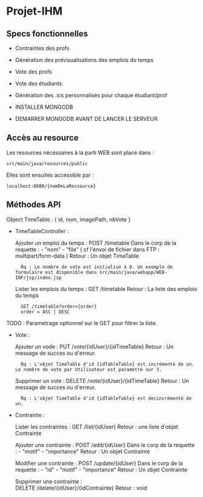 # Projet-IHM

## Specs fonctionnelles

- Contraintes des profs
- Génération des prévisualisations des emplois du temps
- Vote des profs
- Vote des étudiants
- Génération des .ics personnalisés pour chaque étudiant/prof

- INSTALLER MONGODB
- DEMARRER MONGODB AVANT DE LANCER LE SERVEUR


## Accès au resource

Les resources nécéssaires à la parti WEB sont placé dans :
	
	src/main/java/resources/public
	
Elles sont ensuites accessible par :

	localhost:8080/{nomDeLaRessource}

## Méthodes API

Object TimeTable : { id, nom, imagePath, nbVote }


- TimeTableController :

	Ajouter un emploi du temps :
		POST /timetable 
		Dans le corp de la requette :
			- "nom"
			- "file"  ( cf l'envoi de fichier dans FTP : multipart/form-data )
		Retour : Un objet TimeTable 
		
		Rq : Le nombre de vote est initialisé à 0. Un exemple de formulaire est disponible dans src/main/java/webapp/WEB-INF/jsp/index.jsp
		
	Lister les emplois du temps :
		GET /timetable
		Retour : La liste des emplois du temps
		
		GET /timetable?order={order}
		order = ASC | DESC
		
		
TODO : Parametrage optionnel sur le GET pour filtrer la liste.
	
- Vote :

	Ajouter un vode :
		PUT /vote/{idUser}/{idTimeTable}
		Retour : Un message de succes ou d'erreur.
		
		Rq : L'objet TimeTable d'id {idTableTable} est incrémenté de un. Le nombre de vote par Utilisateur est parametré sur 3.
		
	Supprimer un vote :
		DELETE /vote/{idUser}/{idTimeTable}
		Retour : Un message de succes ou d'erreur.
		
		Rq : L'objet TimeTable d'id {idTableTable} est decincrémenté de un.
		
- Contrainte :

	Lister les contraintes :
		GET /list/{idUser}
		Retour : une liste d'objet Contrainte
		
	Ajouter une contrainte :
		POST /add/{idUser}
		Dans le corp de la requette :
			- "motif"
			- "importance"
		Retour : Un objet Contrainte
		
	Modifier une contrainte :
		POST /update/{idUser}
		Dans le corp de la requette :
			- "id"
			- "motif"
			- "importance"
		Retour : Un objet Contrainte
		
	Supprimer une contrainte :	
		DELETE /delete/{idUser}/{idContrainte}
		Retour : void
		




